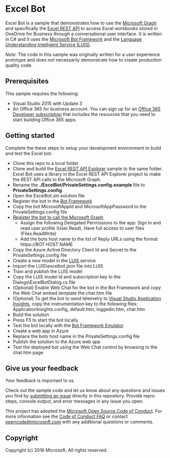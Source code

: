 
# Excel Bot

Excel Bot is a sample that demonstrates how to use the [Microsoft Graph](https://graph.microsoft.io) and specifically the [Excel REST API](https://graph.microsoft.io/en-us/docs/api-reference/v1.0/resources/excel) to access Excel workbooks stored in OneDrive for Business through a conversational user interface. It is written in C# and it uses the [Microsoft Bot Framework](https://dev.botframework.com/) and the [Language Understanding Intelligent Service (LUIS)](https://www.luis.ai/).

*Note*: The code in this sample was originally written for a user experience prototype and does not necessarily demonstrate how to create production quality code.

## Prerequisites ##

This sample requires the following:  

  * Visual Studio 2015 with Update 3
  * An Office 365 for business account. You can sign up for an [Office 365 Developer subscription](https://msdn.microsoft.com/en-us/office/office365/howto/setup-development-environment) that includes the resources that you need to start building Office 365 apps.

## Getting started ##

Complete the these steps to setup your development environment to build and test the Excel bot:

  * Clone this repo to a local folder
  * Clone and build the [Excel REST API Explorer](https://github.com/microsoftgraph/uwp-csharp-excel-snippets-rest-sample) sample to the same folder. Excel Bot uses a library in the Excel REST API Explorer project to make the REST API calls to the Microsoft Graph.
  * Rename the **./ExcelBot/PrivateSettings.config.example** file to **PrivateSettings.config**.
  * Open the ExcelBot.sln solution file
  * Register the bot in the [Bot Framework](https://dev.botframework.com/bots/new)
  * Copy the bot MicrosoftAppId and MicrosoftAppPassword to the PrivateSettings.config file
  * [Register the bot to call the Microsoft Graph](http://dev.office.com/app-registration)
    - Assign the following Delegated Permissions to the app: Sign in and read user profile (User.Read), Have full access to user files (Files.ReadWrite)
    - Add the bots host name to the list of Reply URLs using the format https://BOT HOST NAME
  * Copy the Azure Active Directory Client Id and Secret to the PrivateSettings.config file
  * Create a new model in the [LUIS](https://www.luis.ai) service
  * Import the LUIS\excelbot.json file into LUIS
  * Train and publish the LUIS model
  * Copy the LUIS model id and subscription key to the Dialogs\ExcelBotDialog.cs file
  * (Optional) Enable Web Chat for the bot in the Bot Framework and copy the Web Chat embed template the chat.htm file
  * (Optional) To get the bot to send telemetry to [Visual Studio Application Insights](https://azure.microsoft.com/en-us/services/application-insights/), copy the instrumentation key to the following files: ApplicationInsights.config, default.htm, loggedin.htm, chat.htm
  * Build the solution
  * Press F5 to start the bot locally
  * Test the bot locally with the [Bot Framework Emulator](https://docs.botframework.com/en-us/tools/bot-framework-emulator)
  * Create a web app in Azure
  * Replace the bots host name in the PrivateSettings.config file
  * Publish the solution to the Azure web app
  * Test the deployed bot using the Web Chat control by browsing to the chat.htm page  
  
## Give us your feedback

Your feedback is important to us.  

Check out the sample code and let us know about any questions and issues you find by [submitting an issue](https://github.com/microsoftgraph/botframework-csharp-excelbot-rest-sample/issues) directly in this repository. Provide repro steps, console output, and error messages in any issue you open.

This project has adopted the [Microsoft Open Source Code of Conduct](https://opensource.microsoft.com/codeofconduct/). For more information see the [Code of Conduct FAQ](https://opensource.microsoft.com/codeofconduct/faq/) or contact [opencode@microsoft.com](mailto:opencode@microsoft.com) with any additional questions or comments.

## Copyright

Copyright (c) 2016 Microsoft. All rights reserved.
  
